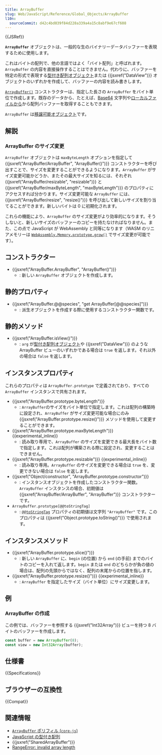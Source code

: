 ```yaml
---
title: ArrayBuffer
slug: Web/JavaScript/Reference/Global_Objects/ArrayBuffer
l10n:
  sourceCommit: d42c4bd039f84d228a339a4a15c8abf9e67cf608
---
```


{{JSRef}}

**`ArrayBuffer`** オブジェクトは、一般的な生のバイナリーデータバッファーを表現するために使用します。

これはバイトの配列で、他の言語ではよく「バイト配列」と呼ばれます。`ArrayBuffer` の内容を直接操作することはできません。代わりに、バッファーを特定の形式で表現する[型付き配列オブジェクト](/ja/docs/Web/JavaScript/Reference/Global_Objects/TypedArray)または {{jsxref("DataView")}} オブジェクトのいずれかを作成して、バッファーの内容を読み書きします。

[`ArrayBuffer()`](/ja/docs/Web/JavaScript/Reference/Global_Objects/ArrayBuffer/ArrayBuffer) コンストラクターは、指定した長さの `ArrayBuffer` をバイト単位で作成します。既存のデータから、たとえば、[Base64](/ja/docs/Glossary/Base64) 文字列や[ローカルファイルから](/ja/docs/Web/API/FileReader/readAsArrayBuffer)から配列バッファーを取得することもできます。

`ArrayBuffer` は[移譲可能オブジェクト](/ja/docs/Web/API/Web_Workers_API/Transferable_objects)です。

## 解説

### ArrayBuffer のサイズ変更

`ArrayBuffer` オブジェクトは `maxByteLength` オプションを指定して {{jsxref("ArrayBuffer/ArrayBuffer", "ArrayBuffer()")}} コンストラクターを呼び出すことで、サイズを変更することができるようになります。`ArrayBuffer` がサイズ変更可能かどうか、またその最大サイズを知るには、それぞれ {{jsxref("ArrayBuffer/resizable", "resizable")}} と {{jsxref("ArrayBuffer/maxByteLength", "maxByteLength")}} のプロパティにアクセスすれば分かります。サイズ変更可能な `ArrayBuffer` には、 {{jsxref("ArrayBuffer/resize", "resize()")}} を呼び出して新しいサイズを割り当てることができます。新しいバイトは 0 に初期化されます。

これらの機能により、`ArrayBuffer` のサイズ変更がより効率的になります。そうしないと、新しいサイズのバッファーのコピーを持たなければなりません。また、この点で JavaScript が WebAssembly と同等になります（WASM のリニアメモリーは [`WebAssembly.Memory.prototype.grow()`](/ja/docs/WebAssembly/JavaScript_interface/Memory/grow) でサイズ変更が可能です）。

## コンストラクター

- {{jsxref("ArrayBuffer.ArrayBuffer", "ArrayBuffer()")}}
  - : 新しい `ArrayBuffer` オブジェクトを作成します。

## 静的プロパティ

- {{jsxref("ArrayBuffer.@@species", "get ArrayBuffer[@@species]")}}
  - : 派生オブジェクトを作成する際に使用するコンストラクター関数です。

## 静的メソッド

- {{jsxref("ArrayBuffer.isView()")}}
  - : `arg` が[型付き配列オブジェクト](/ja/docs/Web/JavaScript/Reference/Global_Objects/TypedArray)や {{jsxref("DataView")}} のような ArrayBuffer ビューのいずれかである場合は `true` を返します。それ以外の場合は `false` を返します。

## インスタンスプロパティ

これらのプロパティは `ArrayBuffer.prototype` で定義されており、すべての `ArrayBuffer` インスタンスで共有されます。

- {{jsxref("ArrayBuffer.prototype.byteLength")}}
  - : `ArrayBuffer`のサイズをバイト単位で指定します。これは配列の構築時に設定され、`ArrayBuffer` がサイズ変更可能な場合にのみ {{jsxref("ArrayBuffer.prototype.resize()")}} メソッドを使用して変更することができます。
- {{jsxref("ArrayBuffer.prototype.maxByteLength")}} {{experimental_inline}}
  - : 読み取り専用で、`ArrayBuffer` のサイズを変更できる最大長をバイト数で指定します。これは配列が構築される際に設定され、変更することはできません。
- {{jsxref("ArrayBuffer.prototype.resizable")}} {{experimental_inline}}
  - : 読み取り専用。`ArrayBuffer` のサイズを変更できる場合は `true` を、変更できない場合は `false` を返します。
- {{jsxref("Object/constructor", "ArrayBuffer.prototype.constructor")}}
  - : インスタンスオブジェクトを作成したコンストラクター関数。`ArrayBuffer` インスタンスの場合、初期値は {{jsxref("ArrayBuffer/ArrayBuffer", "ArrayBuffer")}} コンストラクターです。
- `ArrayBuffer.prototype[@@toStringTag]`
  - : [`@@toStringTag`](/ja/docs/Web/JavaScript/Reference/Global_Objects/Symbol/toStringTag) プロパティの初期値は文字列 `"ArrayBuffer"` です。このプロパティは {{jsxref("Object.prototype.toString()")}} で使用されます。

## インスタンスメソッド

- {{jsxref("ArrayBuffer.prototype.slice()")}}
  - : 新しい `ArrayBuffer` に、`begin` (の位置) から `end` (の手前) までのバイトのコピーを入れて返します。`begin` または `end` のどちらかが負の値の場合は、配列の先頭からではなく、配列の末尾からの位置を指します。
- {{jsxref("ArrayBuffer.prototype.resize()")}} {{experimental_inline}}
  - : `ArrayBuffer` を指定したサイズ（バイト単位）にサイズ変更します。

## 例

### ArrayBuffer の作成

この例では、バッファーを参照する {{jsxref("Int32Array")}} ビューを持つ 8 バイトのバッファーを作成します。

```js
const buffer = new ArrayBuffer(8);
const view = new Int32Array(buffer);
```

## 仕様書

{{Specifications}}

## ブラウザーの互換性

{{Compat}}

## 関連情報

- [`ArrayBuffer` ポリフィル (`core-js`)](https://github.com/zloirock/core-js#ecmascript-typed-arrays)
- [JavaScript の型付き配列](/ja/docs/Web/JavaScript/Typed_arrays)
- {{jsxref("SharedArrayBuffer")}}
- [RangeError: invalid array length](/ja/docs/Web/JavaScript/Reference/Errors/Invalid_array_length)
